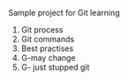 Sample project for Git learning

1. Git process
2. Git commands
3. Best practises
4. G-may change
5. G- just stupped git

